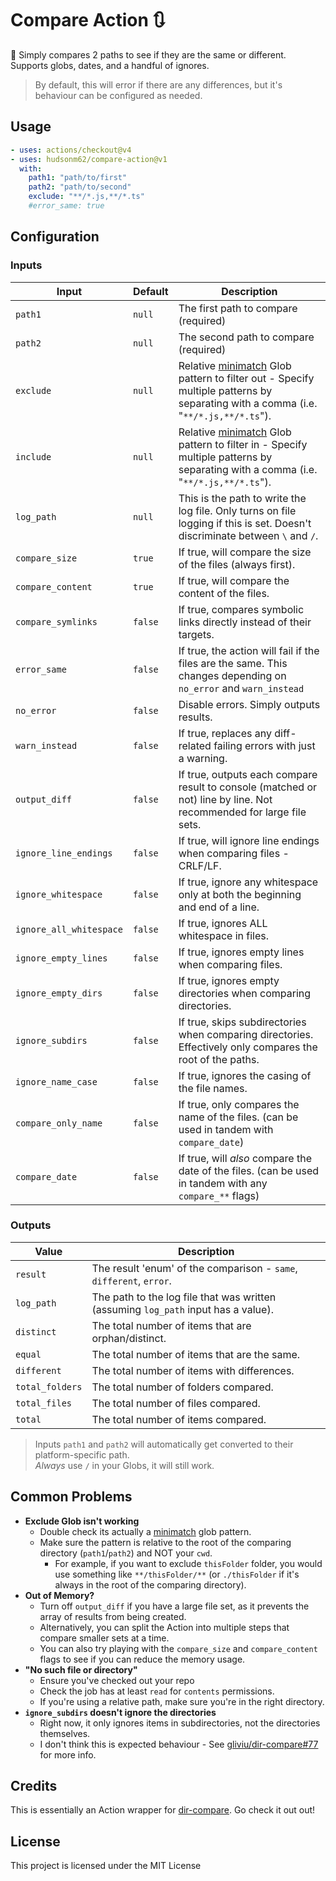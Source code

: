# Compare Action 🔃

📂 Simply compares 2 paths to see if they are the same or different. Supports globs, dates, and a handful of ignores.

> By default, this will error if there are any differences, but it's behaviour can be configured as needed.

## Usage

```yaml
- uses: actions/checkout@v4
- uses: hudsonm62/compare-action@v1
  with:
    path1: "path/to/first"
    path2: "path/to/second"
    exclude: "**/*.js,**/*.ts"
    #error_same: true
```

## Configuration

### Inputs

| Input                   | Default | Description                                                                                                                        |
| ----------------------- | ------- | ---------------------------------------------------------------------------------------------------------------------------------- |
| `path1`                 | `null`  | The first path to compare (required)                                                                                               |
| `path2`                 | `null`  | The second path to compare (required)                                                                                              |
| `exclude`               | `null`  | Relative [minimatch] Glob pattern to filter out - Specify multiple patterns by separating with a comma (i.e. "`**/*.js,**/*.ts`"). |
| `include`               | `null`  | Relative [minimatch] Glob pattern to filter in - Specify multiple patterns by separating with a comma (i.e. "`**/*.js,**/*.ts`").  |
| `log_path`              | `null`  | This is the path to write the log file. Only turns on file logging if this is set. Doesn't discriminate between `\` and `/`.       |
| `compare_size`          | `true`  | If true, will compare the size of the files (always first).                                                                        |
| `compare_content`       | `true`  | If true, will compare the content of the files.                                                                                    |
| `compare_symlinks`      | `false` | If true, compares symbolic links directly instead of their targets.                                                                |
| `error_same`            | `false` | If true, the action will fail if the files are the same. This changes depending on `no_error` and `warn_instead`                   |
| `no_error`              | `false` | Disable errors. Simply outputs results.                                                                                            |
| `warn_instead`          | `false` | If true, replaces any diff-related failing errors with just a warning.                                                             |
| `output_diff`           | `false` | If true, outputs each compare result to console (matched or not) line by line. Not recommended for large file sets.                |
| `ignore_line_endings`   | `false` | If true, will ignore line endings when comparing files - CRLF/LF.                                                                  |
| `ignore_whitespace`     | `false` | If true, ignore any whitespace only at both the beginning and end of a line.                                                       |
| `ignore_all_whitespace` | `false` | If true, ignores ALL whitespace in files.                                                                                          |
| `ignore_empty_lines`    | `false` | If true, ignores empty lines when comparing files.                                                                                 |
| `ignore_empty_dirs`     | `false` | If true, ignores empty directories when comparing directories.                                                                     |
| `ignore_subdirs`        | `false` | If true, skips subdirectories when comparing directories. Effectively only compares the root of the paths.                         |
| `ignore_name_case`      | `false` | If true, ignores the casing of the file names.                                                                                     |
| `compare_only_name`     | `false` | If true, only compares the name of the files. (can be used in tandem with `compare_date`)                                          |
| `compare_date`          | `false` | If true, will _also_ compare the date of the files. (can be used in tandem with any `compare_**` flags)                            |

### Outputs

| Value           | Description                                                                        |
| --------------- | ---------------------------------------------------------------------------------- |
| `result`        | The result 'enum' of the comparison - `same`, `different`, `error`.                |
| `log_path`      | The path to the log file that was written (assuming `log_path` input has a value). |
| `distinct`      | The total number of items that are orphan/distinct.                                |
| `equal`         | The total number of items that are the same.                                       |
| `different`     | The total number of items with differences.                                        |
| `total_folders` | The total number of folders compared.                                              |
| `total_files`   | The total number of files compared.                                                |
| `total`         | The total number of items compared.                                                |

> Inputs `path1` and `path2` will automatically get converted to their platform-specific path.<br>_Always_ use `/` in your Globs, it will still work.

## Common Problems

- **Exclude Glob isn't working**
  - Double check its actually a [minimatch] glob pattern.
  - Make sure the pattern is relative to the root of the comparing directory (`path1`/`path2`) and NOT your `cwd`.
    - For example, if you want to exclude `thisFolder` folder, you would use something like `**/thisFolder/**` (or `./thisFolder` if it's always in the root of the comparing directory).
- **Out of Memory?**
  - Turn off `output_diff` if you have a large file set, as it prevents the array of results from being created.
  - Alternatively, you can split the Action into multiple steps that compare smaller sets at a time.
  - You can also try playing with the `compare_size` and `compare_content` flags to see if you can reduce the memory usage.
- **"No such file or directory"**
  - Ensure you've checked out your repo
  - Check the job has at least `read` for `contents` permissions.
  - If you're using a relative path, make sure you're in the right directory.
- **`ignore_subdirs` doesn't ignore the directories**
  - Right now, it only ignores items in subdirectories, not the directories themselves.
  - I don't think this is expected behaviour - See [gliviu/dir-compare#77](https://github.com/gliviu/dir-compare/issues/77) for more info.

## Credits

This is essentially an Action wrapper for [dir-compare](https://www.npmjs.com/package/dir-compare). Go check it out out!

## License

This project is licensed under the MIT License

[minimatch]: https://github.com/isaacs/minimatch
